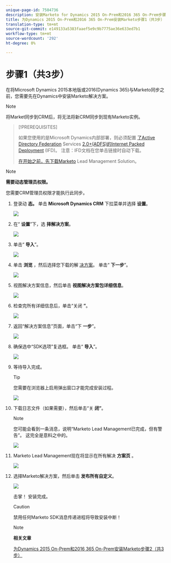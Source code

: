 ```yaml
---
unique-page-id: 7504736
description: 安装Marketo for Dynamics 2015 On-Prem和2016 365 On-Prem步骤1（共3步）- Marketo Docs —— 产品文档
title: 为Dynamics 2015 On-Prem和2016 365 On-Prem安装Marketo步骤1（共3步）
translation-type: tm+mt
source-git-commit: e149133a5383faaef5e9c9b7775ae36e633ed7b1
workflow-type: tm+mt
source-wordcount: '292'
ht-degree: 0%

---
```



# 步骤1（共3步）

<!--Install Marketo for Dynamics 2015 On-Prem and 2016 365 On-Prem Step 1 of 3-->

在将Microsoft Dynamics 2015本地版或2016(Dynamics 365)与Marketo同步之前，您需要先在Dynamics中安装Marketo解决方案。

>[!NOTE]
>
>将Market同步到CRM后，将无法将新CRM同步到现有Marketo实例。

>[!PREREQUISITES]
>
>如果您使用的是Microsoft Dynamics内部部署，则必须配置 [了Active Directory Federation](http://www.microsoft.com/en-us/download/confirmation.aspx?id=41701) Services [2.0+(ADFS)的Internet Packed Deployment](https://msdn.microsoft.com/en-us/library/bb897402.aspx) (IFD)。 注意：IFD文档在您单击链接时自动下载。
>
>[在开始之前，先下载Marketo](../../../../../product-docs/crm-sync/microsoft-dynamics-sync/sync-setup/download-the-marketo-lead-management-solution.md) Lead Management Solution。

>[!NOTE]
>
>**需要动态管理员权限。**
>
>您需要CRM管理员权限才能执行此同步。

1. 登录动 **态。** 单击 **Microsoft Dynamics CRM** 下拉菜单并选择 **设置**。

   ![](assets/image2015-3-19-8-33-29.png)

1. 在“ **设置**”下，选 **择解决方案**。

   ![](assets/image2015-3-19-8-33-3.png)

1. 单击“ **导入**”。

   ![](assets/image2015-3-19-8-34-8.png)

1. 单击 **浏览** ，然后选择您下载的解 [决方案](../../../../../product-docs/crm-sync/microsoft-dynamics-sync/sync-setup/download-the-marketo-lead-management-solution.md)。 单击“ **下一步**”。

   ![](assets/image2015-3-19-9-20-56.png)

1. 视图解决方案信息，然后单击 **视图解决方案包详细信息**。

   ![](assets/image2015-11-18-11-12-8.png)

1. 检查完所有详细信息后，单击“关闭 **”**。

   ![](assets/step6.png)

1. 返回“解决方案信息”页面，单击“下 **一步**”。

   ![](assets/image2015-3-19-9-21-50.png)

1. 确保选中“SDK选项”复选框。 单击“ **导入**”。

   ![](assets/image2015-3-19-9-19-12.png)

1. 等待导入完成。

   >[!TIP]
   >
   >您需要在浏览器上启用弹出窗口才能完成安装过程。

   ![](assets/image2015-3-11-11-34-9.png)

1. 下载日志文件（如果需要），然后单击“关 **闭”**。

   >[!NOTE]
   >
   >您可能会看到一条消息，说明“Marketo Lead Management已完成，但有警告”。 这完全是意料之中的。

   ![](assets/image2015-3-13-9-54-39.png)

1. Marketo Lead Management现在将显示在所有解决 **方案页** 。

   ![](assets/image2015-3-19-8-40-38.png)

1. 选择Marketo解决方案，然后单击 **发布所有自定义**。

   ![](assets/image2015-3-19-8-41-21.png)

   击掌！ 安装完成。

   >[!CAUTION]
   >
   >禁用任何Marketo SDK消息传递进程将导致安装中断！

   >[!NOTE]
   >
   >**相关文章**
   >
   >
   >[为Dynamics 2015 On-Prem和2016 365 On-Prem安装Marketo步骤2（共3步）](step-2-of-3-set-up.md)
